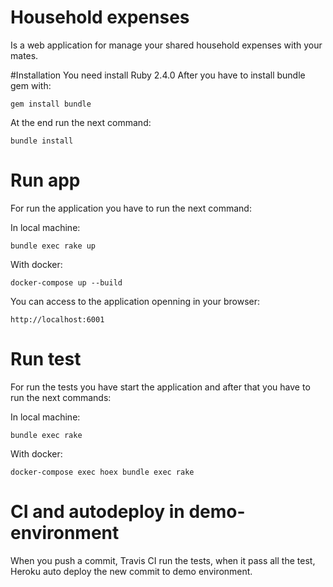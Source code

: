 # Household expenses
Is a web application for manage your shared household expenses with your mates.

#Installation
You need install Ruby 2.4.0
After you have to install bundle gem with:

```
gem install bundle
```

At the end run the next command:

```
bundle install
```

# Run app
For run the application you have to run the next command:

In local machine:

```
bundle exec rake up
```

With docker:

```
docker-compose up --build
```

You can access to the application openning in your browser:

```
http://localhost:6001
```

# Run test
For run the tests you have start the application and after that you have to run the next commands:

In local machine:

```
bundle exec rake
```

With docker:

```
docker-compose exec hoex bundle exec rake
```

# CI and autodeploy in demo-environment

When you push a commit, Travis CI run the tests, when it pass all the test, Heroku auto deploy the new commit to demo environment.